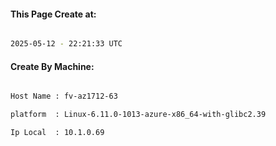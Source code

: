 
   
#### This Page Create at:

```bash

2025-05-12 - 22:21:33 UTC

```

#### Create By Machine:

```bash

Host Name : fv-az1712-63

platform  : Linux-6.11.0-1013-azure-x86_64-with-glibc2.39

Ip Local  : 10.1.0.69

```


